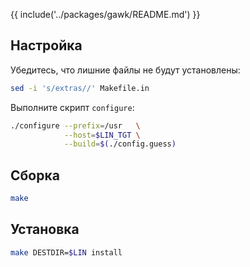 {{ include('../packages/gawk/README.md') }}

## Настройка

Убедитесь, что лишние файлы не будут установлены:

```bash
sed -i 's/extras//' Makefile.in
```

Выполните скрипт `configure`:

```bash
./configure --prefix=/usr   \
            --host=$LIN_TGT \
            --build=$(./config.guess)
```

## Сборка

```bash
make
```

## Установка

```bash
make DESTDIR=$LIN install
```
